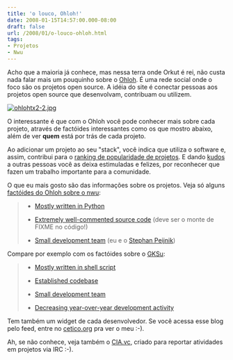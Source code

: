 ```yaml
---
title: 'o louco, Ohloh!'
date: 2008-01-15T14:57:00.000-08:00
draft: false
url: /2008/01/o-louco-ohloh.html
tags: 
- Projetos
- Nwu
---
```


Acho que a maioria já conhece, mas nessa terra onde Orkut é rei, não custa nada falar mais um pouquinho sobre o [Ohloh](http://www.ohloh.net). É uma rede social onde o foco são os projetos open source. A idéia do site é conectar pessoas aos projetos open source que desenvolvam, contribuam ou utilizem.  

[![ohlohtx2-2.jpg](http://cetico.org/tech/wp-content/uploads/2008/01/ohlohtx2-2.jpg)](http://cetico.org/tech/wp-content/uploads/2008/01/ohlohtx2-2.jpg "Direct link to file")

  
O interessante é que com o Ohloh você pode conhecer mais sobre cada projeto, através de factóides interessantes como os que mostro abaixo, além de ver **quem** está por trás de cada projeto.  
  
Ao adicionar um projeto ao seu "stack", você indica que utiliza o software e, assim, contribui para o [ranking de popularidade de projetos](http://www.ohloh.net/projects?sort=stack_count_reverse). E dando [kudos](http://en.wikipedia.org/wiki/Kudos) a outras pessoas você as deixa estimuladas e felizes, por reconhecer que fazen um trabalho importante para a comunidade.  
  
O que eu mais gosto são das informações sobre os projetos. Veja só alguns [factóides do Ohloh sobre o nwu](http://www.ohloh.net/projects/10948/widgets):  

>   
> 
>   
> *   [Mostly written in Python](http://www.ohloh.net/wiki/mostly_written)
>   
> *   [Extremely well-commented source code](http://www.ohloh.net/projects/10948/factoids/313507) (deve ser o monte de FIXME no código!)[  
>     ](http://www.ohloh.net/projects/10948/factoids/313507)
>   
> *   [Small development team](http://www.ohloh.net/projects/10948/factoids/313508) (eu e o [Stephan Peijnik](http://sp.or.at))[  
>     ](http://www.ohloh.net/projects/10948/factoids/313508)
>   
> 
>   

  
Compare por exemplo com os factóides sobre o [GKSu](http://www.ohloh.net/projects/1097/widgets):  

>   
> 
>   
> *   [Mostly written in shell script](http://www.ohloh.net/wiki/mostly_written)
>   
> *   [Established codebase](http://www.ohloh.net/projects/1097/factoids/299641)
>   
> *   [Small development team](http://www.ohloh.net/projects/1097/factoids/299642)
>   
> *   [Decreasing year-over-year development activity](http://www.ohloh.net/projects/1097/factoids/299643)
>   
> 
>   

  
Tem também um widget de cada desenvolvedor. Se você acessa esse blog pelo feed, entre no [cetico.org](http://cetico.org) pra ver o meu :-).  
  
Ah, se não conhece, veja também o [CIA.vc](http://cia.vc/stats/project/nwu "página do nwu no CIA.vc"), criado para reportar atividades em projetos via IRC :-).

